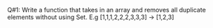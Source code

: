 Q#1: Write a function that takes in an array and removes all duplicate elements without using Set.
E.g [1,1,1,2,2,2,3,3,3] → [1,2,3]
